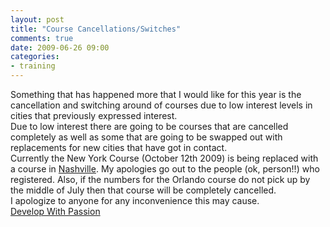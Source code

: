 ```yaml
---
layout: post
title: "Course Cancellations/Switches"
comments: true
date: 2009-06-26 09:00
categories:
- training
---
```


Something that has happened more that I would like for this year is the cancellation and switching around of courses due to low interest levels in cities that previously expressed interest.  
Due to low interest there are going to be courses that are cancelled completely as well as some that are going to be swapped out with replacements for new cities that have got in contact.   
Currently the New York Course (October 12th 2009) is being replaced with a course in [Nashville](http://developwithpassioninnashville2009.eventbrite.com/). My apologies go out to the people (ok, person!!) who registered. Also, if the numbers for the Orlando course do not pick up by the middle of July then that course will be completely cancelled.  
I apologize to anyone for any inconvenience this may cause.  
[Develop With Passion](http://www.developwithpassion.com)




